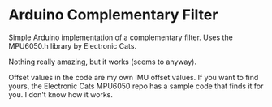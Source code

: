 # Arduino Complementary Filter


Simple Arduino implementation of a complementary filter. Uses the MPU6050.h library by Electronic Cats.

Nothing really amazing, but it works (seems to anyway).

Offset values in the code are my own IMU offset values. If you want to find yours, 
the Electronic Cats MPU6050 repo has a sample code that finds it for you. I don't know how it works.


